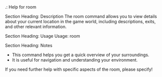 <ansi fg="black-bold">.:</ansi> <ansi fg="magenta">Help for </ansi><ansi fg="command">room</ansi>

<ansi fg="magenta-bold">Section Heading:</ansi> Description
The <ansi fg="command">room</ansi> command allows you to view details about your current location in the game world, including descriptions, exits, and other relevant information.

<ansi fg="magenta-bold">Section Heading:</ansi> Usage
<ansi fg="yellow">Usage: </ansi>
  room

<ansi fg="magenta-bold">Section Heading:</ansi> Notes
- This command helps you get a quick overview of your surroundings.
- It is useful for navigation and understanding your environment.

If you need further help with specific aspects of the room, please specify!